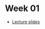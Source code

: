 # Week 01 

* [Lecture slides](https://docs.google.com/presentation/d/1P45Q9PrMuFem1PX-7jX4BK5TAAJAtFjBBm7_n9UlOuo/edit?usp=sharing)
